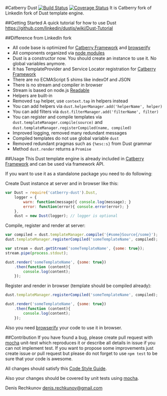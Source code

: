 #Catberry Dust  [![Build Status](https://secure.travis-ci.org/catberry/catberry-dust.png)](http://travis-ci.org/catberry/catberry-dust) [![Coverage Status](https://coveralls.io/repos/catberry/catberry-dust/badge.png?branch=master)](https://coveralls.io/r/catberry/catberry-dust?branch=master)
It is Catberry fork of Linkedin fork of Dust template engine.

##Getting Started
A quick tutorial for how to use Dust <https://github.com/linkedin/dustjs/wiki/Dust-Tutorial>

##Difference from LinkedIn fork
* All code base is optimized for 
[Catberry Framework](https://github.com/catberry/catberry) and [browserify](http://browserify.org/)
* All components organized via [node modules](http://nodejs.org/api/modules.html#modules_modules)
* Dust is a constructor now. You should create an instance to use it. 
No global variables anymore. 
* It has TemplateProvider and Service Locator registration for [Catberry Framework](https://github.com/catberry/catberry)
* There are no ECMAScript 5 shims like indexOf and JSON
* There is no stream and compiler in browser
* Stream is based on node.js [Readable](http://nodejs.org/api/stream.html#stream_class_stream_readable)
* Helpers are built-in
* Removed `tap` helper, use `context.tap` in helpers instead
* You can add helpers via `dust.helperManager.add('helperName', helper)`
* You can add filters via `dust.filterManager.add('filterName', filter)`
* You can register and compile templates via 
`dust.templateManager.compile(source)` and
`dust.templateManager.registerCompiled(name, compiled)`
* Improved logging, removed many redundant messages
* Compiled templates do not use global variable `dust`
* Removed redundant pragmas such as `{%esc:s}` from Dust grammar
* Method `dust.render` returns a `Promise`

##Usage
This Dust template engine is already included in
[Catberry Framework](https://github.com/catberry/catberry) and can be used via
framework API.

If you want to use it as a standalone package you need to do following:

Create Dust instance at server and in browser like this:
```javascript
var Dust = require('catberry-dust').Dust,
	logger = {
		warn: function(message){ console.log(message); }
		error: function(error){ console.error(error); }
	},
	dust = new Dust(logger); // logger is optional
```

Compile, register and render at server:
```javascript
var compiled = dust.templateManager.compile('{#some}Source{/some}');
dust.templateManager.registerCompiled('someTemplateName', compiled);

var stream = dust.getStream('someTemplateName', {some: true});
stream.pipe(process.stdout);

dust.render('someTemplateName', {some: true})
	.then(function (content){
		console.log(content);
	});
```

Register and render in browser (template should be compiled already):
```javascript
dust.templateManager.registerCompiled('someTemplateName', compiled);

dust.render('someTemplateName', {some: true})
	.then(function (content){
		console.log(content);
	});
```

Also you need [browserify](http://browserify.org/) your code to use it in browser.

##Contribution
If you have found a bug, please create pull request with [mocha](https://www.npmjs.org/package/mocha) 
unit-test which reproduces it or describe all details in issue if you can not 
implement test. If you want to propose some improvements just create issue or 
pull request but please do not forget to use `npm test` to be sure that your 
code is awesome.

All changes should satisfy this [Code Style Guide](https://github.com/catberry/catberry/blob/2.0.0-dev/docs/code-style-guide.md).

Also your changes should be covered by unit tests using [mocha](https://www.npmjs.org/package/mocha).

Denis Rechkunov <denis.rechkunov@gmail.com>